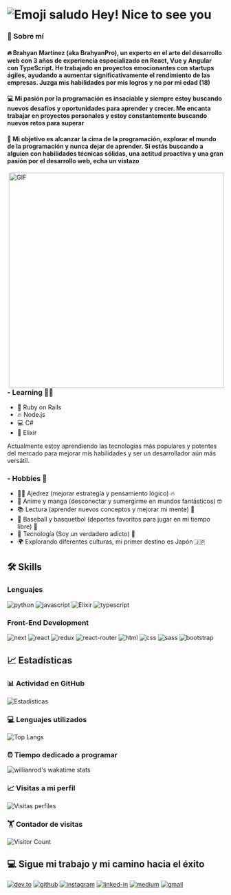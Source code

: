 # ![Emoji saludo](https://emojis.slackmojis.com/emojis/images/1531849430/4246/blob-sunglasses.gif?1531849430) Hey! Nice to see you

### 🚀 Sobre mí

#### 🔥 Brahyan Martínez (aka BrahyanPro), un experto en el arte del desarrollo web con 3 años de experiencia especializado en React, Vue y Angular con TypeScript. He trabajado en proyectos emocionantes con startups ágiles, ayudando a aumentar significativamente el rendimiento de las empresas. Juzga mis habilidades por mis logros y no por mi edad (18)

#### 💻 Mi pasión por la programación es insaciable y siempre estoy buscando nuevos desafíos y oportunidades para aprender y crecer. Me encanta trabajar en proyectos personales y estoy constantemente buscando nuevos retos para superar

#### 🚀 Mi objetivo es alcanzar la cima de la programación, explorar el mundo de la programación y nunca dejar de aprender. Si estás buscando a alguien con habilidades técnicas sólidas, una actitud proactiva y una gran pasión por el desarrollo web, echa un vistazo

<img hight="400" width="500" alt="GIF" align="right" src="https://c.tenor.com/JsUuJJrIB0oAAAAC/monkey-d-luffy-luffy-smile.gif" />

### - Learning 👨‍💻

- 🚀 Ruby on Rails
- 🔥 Node.js
- 💻 C#
- 💎 Elixir

Actualmente estoy aprendiendo las tecnologías más populares y potentes del mercado para mejorar mis habilidades y ser un desarrollador aún más versátil.

### - Hobbies 🎉

- 🕵️‍♂️ Ajedrez (mejorar estrategia y pensamiento lógico) 🔥
- 🍥 Anime y manga (desconectar y sumergirme en mundos fantásticos) 🤓
- 📚 Lectura (aprender nuevos conceptos y mejorar mi mente) 🧐
- 🏀 Baseball y basquetbol (deportes favoritos para jugar en mi tiempo libre) 🏀
- 🤖 Tecnología (Soy un verdadero adicto) 📱
- 🌍 Explorando diferentes culturas, mi primer destino es Japón 🇯🇵

## 🛠️ Skills

### Lenguajes

![python](https://img.shields.io/badge/Python-3776AB?style=for-the-badge&logo=python&logoColor=white)
![javascript](https://img.shields.io/badge/JavaScript-323330?style=for-the-badge&logo=javascript&logoColor=F7DF1E)
![Elixir](https://img.shields.io/badge/ELIXIR-4e2a8e?style=for-the-badge&logo=elixir&logoColor=white)
![typescript](https://img.shields.io/badge/TypeScript-3178C6?style=for-the-badge&logo=typescript&logoColor=white)

### Front-End Development

![next](https://img.shields.io/badge/Next-000000?style=for-the-badge&logo=nextdotjs&logoColor=FFFFFF)
![react](https://img.shields.io/badge/React-20232A?style=for-the-badge&logo=react&logoColor=61DAFB)
![redux](https://img.shields.io/badge/Redux-593D88?style=for-the-badge&logo=redux&logoColor=white)
![react-router](https://img.shields.io/badge/React_Router-CA4245?style=for-the-badge&logo=react-router&logoColor=white)
![html](https://img.shields.io/badge/HTML5-E34F26?style=for-the-badge&logo=html5&logoColor=white)
![css](https://img.shields.io/badge/CSS3-1572B6?style=for-the-badge&logo=css3&logoColor=white)
![sass](https://img.shields.io/badge/SASS-CC6699?style=for-the-badge&logo=sass&logoColor=white)
![bootstrap](https://img.shields.io/badge/Bootstrap-563D7C?style=for-the-badge&logo=bootstrap&logoColor=white)

## 📈 Estadísticas

### 📊 Actividad en GitHub

![Estadisticas](https://github-readme-stats.vercel.app/api?username=BrahyanPro&show_icons=true&hide_border=true&theme=radical)

### 💻 Lenguajes utilizados

![Top Langs](https://github-readme-stats.vercel.app/api/top-langs/?username=BrahyanPro&layout=compact&theme=radical)

### ⏰ Tiempo dedicado a programar

![willianrod's wakatime stats](https://github-readme-stats.vercel.app/api/wakatime?username=BrahyanPro&layout=compact&theme=radical)

### 📈 Visitas a mi perfil

![Visitas perfiles](https://visitor-badge.laobi.icu/badge?page_id=BrahyanPro)

### 🏋️ Contador de visitas

![Visitor Count](https://profile-counter.glitch.me/BrahyanPro/count.svg)

## 💻 Sigue mi trabajo y mi camino hacia el éxito

[![dev.to](https://img.shields.io/badge/Dev.to-0A0A0A?style=for-the-badge&logo=DevdotTo&logoColor=white)](https://dev.to/brahyanpro)
[![github](https://img.shields.io/badge/GitHub-000000?style=for-the-badge&logo=GitHub&logoColor=white)](https://github.com/BrahyanPro)
[![instagram](https://img.shields.io/badge/Instagram-E4405F?style=for-the-badge&logo=instagram&logoColor=white)](https://www.instagram.com/brahyanprord/)
[![linked-in](https://img.shields.io/badge/Linked_In-0077B5?style=for-the-badge&logo=LinkedIn&logoColor=white)](https://www.linkedin.com/in/tapajyoti-bose-429a601a0/)
[![medium](https://img.shields.io/badge/Medium-000000?style=for-the-badge&logo=Medium&logoColor=white)](https://brahyanpro.medium.com/)
[![gmail](https://img.shields.io/badge/Gmail-D14836?style=for-the-badge&logo=Gmail&logoColor=white)](mailto:brahyanpro16@gmail.com)

<!--[![portfolio](https://img.shields.io/badge/Portfolio-5340ff?style=for-the-badge&logo=Google-chrome&logoColor=white)](https://brahyanpro.vercel.app/)-->
<!--[![resume](https://img.shields.io/badge/Resume-4285F4?style=for-the-badge&logo=read-the-docs&logoColor=white)](https://firebasestorage.googleapis.com/v0/b/tapajyoti-bose.appspot.com/o/Tapajyoti%20Bose.pdf?alt=media&token=68b3f3e3-cf56-4666-b4fa-9897c80eec2e)-->
